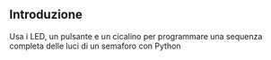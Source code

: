 ## Introduzione

Usa i LED, un pulsante e un cicalino per programmare una sequenza completa delle luci di un semaforo con Python